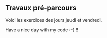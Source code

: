 ## Travaux pré-parcours

Voici les exercices des jours jeudi et vendredi.

Have a nice day with my code :-) !!